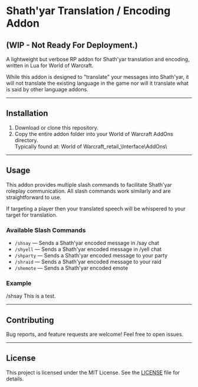 # Shath'yar Translation / Encoding Addon 
## (WIP - Not Ready For Deployment.)

A lightweight but verbose RP addon for Shath'yar translation and encoding, written in Lua for World of Warcraft.

While this addon is designed to "translate" your messages into Shath'yar, it will not translate the existing language in the game nor will it translate what is said by other language addons.

---

## Installation

1. Download or clone this repository.  
2. Copy the entire addon folder into your World of Warcraft AddOns directory.  
   Typically found at: World of Warcraft_retail_\Interface\AddOns\
   
---

## Usage

This addon provides multiple slash commands to facilitate Shath'yar roleplay communication. All slash commands work similarly and are straightforward to use.

If targeting a player then your translated speech will be whispered to your target for translation.

### Available Slash Commands

- `/shsay` — Sends a Shath'yar encoded message in /say chat  
- `/shyell` — Sends a Shath'yar encoded message in /yell chat  
- `/shparty` — Sends a Shath'yar encoded message to your party  
- `/shraid` — Sends a Shath'yar encoded message to your raid  
- `/shemote` — Sends a Shath'yar encoded emote

### Example

/shsay This is a test.


---

## Contributing

Bug reports, and feature requests are welcome! Feel free to open issues.

---

## License

This project is licensed under the MIT License. See the [LICENSE](LICENSE) file for details.
